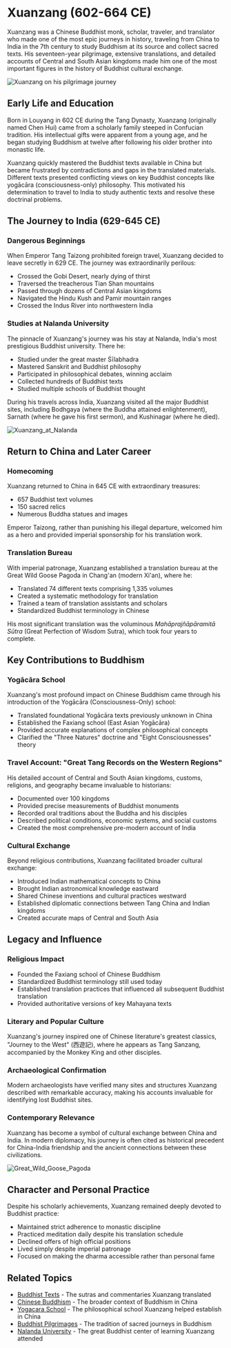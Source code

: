 # Xuanzang (602-664 CE)

Xuanzang was a Chinese Buddhist monk, scholar, traveler, and translator who made one of the most epic journeys in history, traveling from China to India in the 7th century to study Buddhism at its source and collect sacred texts. His seventeen-year pilgrimage, extensive translations, and detailed accounts of Central and South Asian kingdoms made him one of the most important figures in the history of Buddhist cultural exchange.

![Xuanzang on his pilgrimage journey](./images/xuanzang_journey.jpg)

## Early Life and Education

Born in Louyang in 602 CE during the Tang Dynasty, Xuanzang (originally named Chen Hui) came from a scholarly family steeped in Confucian tradition. His intellectual gifts were apparent from a young age, and he began studying Buddhism at twelve after following his older brother into monastic life.

Xuanzang quickly mastered the Buddhist texts available in China but became frustrated by contradictions and gaps in the translated materials. Different texts presented conflicting views on key Buddhist concepts like yogācāra (consciousness-only) philosophy. This motivated his determination to travel to India to study authentic texts and resolve these doctrinal problems.

## The Journey to India (629-645 CE)

### Dangerous Beginnings

When Emperor Tang Taizong prohibited foreign travel, Xuanzang decided to leave secretly in 629 CE. The journey was extraordinarily perilous:

- Crossed the Gobi Desert, nearly dying of thirst
- Traversed the treacherous Tian Shan mountains 
- Passed through dozens of Central Asian kingdoms
- Navigated the Hindu Kush and Pamir mountain ranges
- Crossed the Indus River into northwestern India

### Studies at Nalanda University

The pinnacle of Xuanzang's journey was his stay at Nalanda, India's most prestigious Buddhist university. There he:

- Studied under the great master Śīlabhadra
- Mastered Sanskrit and Buddhist philosophy
- Participated in philosophical debates, winning acclaim
- Collected hundreds of Buddhist texts
- Studied multiple schools of Buddhist thought

During his travels across India, Xuanzang visited all the major Buddhist sites, including Bodhgaya (where the Buddha attained enlightenment), Sarnath (where he gave his first sermon), and Kushinagar (where he died).

![Xuanzang_at_Nalanda](./images/xuanzang_nalanda.jpg)

## Return to China and Later Career

### Homecoming

Xuanzang returned to China in 645 CE with extraordinary treasures:

- 657 Buddhist text volumes
- 150 sacred relics
- Numerous Buddha statues and images

Emperor Taizong, rather than punishing his illegal departure, welcomed him as a hero and provided imperial sponsorship for his translation work.

### Translation Bureau

With imperial patronage, Xuanzang established a translation bureau at the Great Wild Goose Pagoda in Chang'an (modern Xi'an), where he:

- Translated 74 different texts comprising 1,335 volumes
- Created a systematic methodology for translation
- Trained a team of translation assistants and scholars
- Standardized Buddhist terminology in Chinese

His most significant translation was the voluminous *Mahāprajñāpāramitā Sūtra* (Great Perfection of Wisdom Sutra), which took four years to complete.

## Key Contributions to Buddhism

### Yogācāra School

Xuanzang's most profound impact on Chinese Buddhism came through his introduction of the Yogācāra (Consciousness-Only) school:

- Translated foundational Yogācāra texts previously unknown in China
- Established the Faxiang school (East Asian Yogācāra)
- Provided accurate explanations of complex philosophical concepts
- Clarified the "Three Natures" doctrine and "Eight Consciousnesses" theory

### Travel Account: "Great Tang Records on the Western Regions"

His detailed account of Central and South Asian kingdoms, customs, religions, and geography became invaluable to historians:

- Documented over 100 kingdoms
- Provided precise measurements of Buddhist monuments
- Recorded oral traditions about the Buddha and his disciples
- Described political conditions, economic systems, and social customs
- Created the most comprehensive pre-modern account of India

### Cultural Exchange

Beyond religious contributions, Xuanzang facilitated broader cultural exchange:

- Introduced Indian mathematical concepts to China
- Brought Indian astronomical knowledge eastward
- Shared Chinese inventions and cultural practices westward
- Established diplomatic connections between Tang China and Indian kingdoms
- Created accurate maps of Central and South Asia

## Legacy and Influence

### Religious Impact

- Founded the Faxiang school of Chinese Buddhism
- Standardized Buddhist terminology still used today
- Established translation practices that influenced all subsequent Buddhist translation
- Provided authoritative versions of key Mahayana texts

### Literary and Popular Culture

Xuanzang's journey inspired one of Chinese literature's greatest classics, "Journey to the West" (西遊記), where he appears as Tang Sanzang, accompanied by the Monkey King and other disciples.

### Archaeological Confirmation

Modern archaeologists have verified many sites and structures Xuanzang described with remarkable accuracy, making his accounts invaluable for identifying lost Buddhist sites.

### Contemporary Relevance

Xuanzang has become a symbol of cultural exchange between China and India. In modern diplomacy, his journey is often cited as historical precedent for China-India friendship and the ancient connections between these civilizations.

![Great_Wild_Goose_Pagoda](./images/great_wild_goose_pagoda.jpg)

## Character and Personal Practice

Despite his scholarly achievements, Xuanzang remained deeply devoted to Buddhist practice:

- Maintained strict adherence to monastic discipline
- Practiced meditation daily despite his translation schedule
- Declined offers of high official positions
- Lived simply despite imperial patronage
- Focused on making the dharma accessible rather than personal fame

## Related Topics

- [Buddhist Texts](../texts/README.md) - The sutras and commentaries Xuanzang translated
- [Chinese Buddhism](../denominations/chinese_buddhism.md) - The broader context of Buddhism in China
- [Yogacara School](../beliefs/yogacara.md) - The philosophical school Xuanzang helped establish in China
- [Buddhist Pilgrimages](../practices/pilgrimage.md) - The tradition of sacred journeys in Buddhism
- [Nalanda University](../history/nalanda.md) - The great Buddhist center of learning Xuanzang attended
